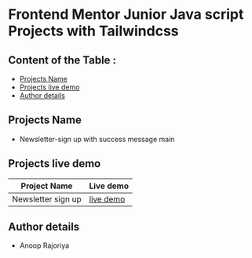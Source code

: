 # Frontend Mentor Junior Java script Projects with Tailwindcss

## Content of the Table :

- [Projects Name](#project-name)
- [Projects live demo](#project-name)
- [Author details](#project-name)

## Projects Name

- Newsletter-sign up with success message main

## Projects live demo

| Project Name | Live demo |
| ------------------ | ------------------------------------------------------------------------------------------------------------------------------------------------------------------- |
| Newsletter sign up | [live demo](https://anoop-rajoriya.github.io/Frontend-mentor-junior-js-projects-with-tailwindcss/newsletter-sign%20up%20with%20success%20message%20main/index.html) |

## Author details
- Anoop Rajoriya
